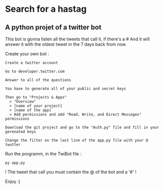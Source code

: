 # Search for a hastag
## A python projet of a twitter bot

This bot is gonna listen all the tweets that call it, if there's a #
And it will answer it with the oldest tweet in the 7 days back from now.

Create your own bot :
```
Create a twitter account
```
```
Go to developer.twitter.com
```
```
Answer to all of the questions
```
```
You have to generate all of your public and secret keys
```
```
Then go to "Projects & Apps" 
  > "Overview" 
  > [name of your project] 
  > [name of the app] 
  > Add permissions and add "Read, Write, and Direct Messages" permissions
```
```
Download the git project and go to the "Auth.py" file and fill in your gerenated keys
```
```
Change the filter on the last line of the app.py file with your @ twutter
```
Run the programm, in the TwiBot file :
```
py app.py
```

! The tweet that call you must contain the @ of the bot and a '#' !

Enjoy :)